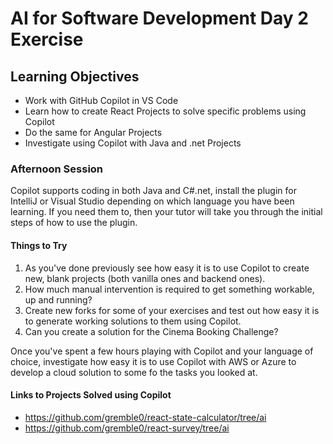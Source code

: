 # AI for Software Development Day 2 Exercise

## Learning Objectives

- Work with GitHub Copilot in VS Code
- Learn how to create React Projects to solve specific problems using Copilot
- Do the same for Angular Projects
- Investigate using Copilot with Java and .net Projects

### Afternoon Session

Copilot supports coding in both Java and C#.net, install the plugin for IntelliJ or Visual Studio depending on which language you have been learning. If you need them to, then your tutor will take you through the initial steps of how to use the plugin.

#### Things to Try

1. As you've done previously see how easy it is to use Copilot to create new, blank projects (both vanilla ones and backend ones).
2. How much manual intervention is required to get something workable, up and running?
3. Create new forks for some of your exercises and test out how easy it is to generate working solutions to them using Copilot.
4. Can you create a solution for the Cinema Booking Challenge?

Once you've spent a few hours playing with Copilot and your language of choice, investigate how easy it is to use Copilot with AWS or Azure to develop a cloud solution to some fo the tasks you looked at.

#### Links to Projects Solved using Copilot

- https://github.com/gremble0/react-state-calculator/tree/ai 
- https://github.com/gremble0/react-survey/tree/ai
